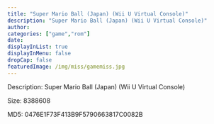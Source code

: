 ```yaml
---
title: "Super Mario Ball (Japan) (Wii U Virtual Console)"
description: "Super Mario Ball (Japan) (Wii U Virtual Console)"
author: 
categories: ["game","rom"]
date: 
displayInList: true
displayInMenu: false
dropCap: false
featuredImage: /img/miss/gamemiss.jpg
---
```


Description: Super Mario Ball (Japan) (Wii U Virtual Console)

Size: 8388608

MD5: 0476E1F73F413B9F5790663817C0082B

